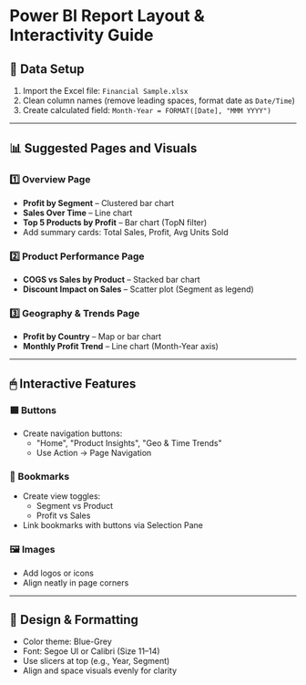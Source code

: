 
# Power BI Report Layout & Interactivity Guide

## 📁 Data Setup
1. Import the Excel file: `Financial Sample.xlsx`
2. Clean column names (remove leading spaces, format date as `Date/Time`)
3. Create calculated field: `Month-Year = FORMAT([Date], "MMM YYYY")`

---

## 📊 Suggested Pages and Visuals

### 1️⃣ Overview Page
- **Profit by Segment** – Clustered bar chart
- **Sales Over Time** – Line chart
- **Top 5 Products by Profit** – Bar chart (TopN filter)
- Add summary cards: Total Sales, Profit, Avg Units Sold

### 2️⃣ Product Performance Page
- **COGS vs Sales by Product** – Stacked bar chart
- **Discount Impact on Sales** – Scatter plot (Segment as legend)

### 3️⃣ Geography & Trends Page
- **Profit by Country** – Map or bar chart
- **Monthly Profit Trend** – Line chart (Month-Year axis)

---

## 🖱 Interactive Features

### 🟦 Buttons
- Create navigation buttons:
  - "Home", "Product Insights", "Geo & Time Trends"
  - Use Action → Page Navigation

### 🔖 Bookmarks
- Create view toggles:
  - Segment vs Product
  - Profit vs Sales
- Link bookmarks with buttons via Selection Pane

### 🖼 Images
- Add logos or icons
- Align neatly in page corners

---

## 🎨 Design & Formatting
- Color theme: Blue-Grey
- Font: Segoe UI or Calibri (Size 11–14)
- Use slicers at top (e.g., Year, Segment)
- Align and space visuals evenly for clarity

